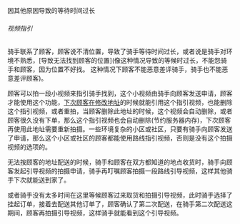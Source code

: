 因其他原因导致的等待时间过长

###### 视频指引

骑手联系了顾客，顾客说不清位置，导致了骑手等待时间过长，或者说是骑手对环境不熟悉，[导致无法找到顾客的位置](像这种情况导致的等候时过长，不能怨骑手和顾客，因为位置不好找。 这种情况下顾客不能恶意差评骑手，骑手也不能恶意差评顾客)。

顾客可以拍一段小视频来指引骑手找到，这个小视频由骑手向顾客发送申请，顾客才能使用这个功能，[下次顾客在修改地址]((修改范围不超出此村子或小区))的时候就能引用这个指引视频，也能删除这个指引视频，或者重拍，当顾客删除此地址的时候，这个视频会自动删除，或者顾客很久没有下单，那么这个指引视频也会自动删除(节约服务器内存)，下次顾客再使用此地址需要重新拍摄。一些环境复杂的小区或社区，只要有骑手向顾客发送了申请，那么这个小区或社区的顾客都能使用路线指引视频，否则是没有这个拍摄视频的选项的。



无法按顾客的地址配送的时候，骑手和顾客在双方都知道的地点收货时，骑手向顾客发起引导视频的拍摄申请，骑手再叮嘱顾客拍摄一段路线引导视频，这样其他骑手下次就能送到家了。

或者骑手没有太多时间在这里等候顾客过来取货和拍摄引导视频，此时骑手选择了挂起订单，接着去配送其他订单了，顾客确认了第二次配送，在骑手第二次配送这期间，顾客再拍摄引导视频，这样骑手就能看到这个引导视频。


